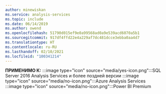 ```yaml
---
author: minewiskan
ms.service: analysis-services
ms.topic: include
ms.date: 06/14/2019
ms.author: owend
ms.openlocfilehash: 51790d015ef9e0a99568ad0a9e539acd6070a5b1
ms.sourcegitcommit: 917df4ffd22e4a229af7dc481dcce3ebba0aa4d7
ms.translationtype: HT
ms.contentlocale: ru-RU
ms.lasthandoff: 02/10/2021
ms.locfileid: "100341214"
---
```

**ПРИМЕНИМО К:** :::image type="icon" source="media/yes-icon.png":::SQL Server 2016 Analysis Services и более поздней версии :::image type="icon" source="media/no-icon.png":::Azure Analysis Services :::image type="icon" source="media/no-icon.png":::Power BI Premium